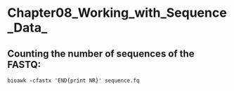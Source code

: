# Chapter08_Working_with_Sequence_Data_

## Counting the number of sequences of the FASTQ:

    bioawk -cfastx 'END{print NR}' sequence.fq
    
    
